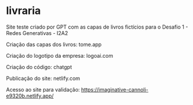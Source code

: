 # livraria
Site teste criado por GPT com as capas de livros fictícios para o Desafio 1 - Redes Generativas - I2A2

Criação das capas dos livros: tome.app

Criação do logotipo da empresa: logoai.com

Criação do código: chatgpt

Publicação do site: netlify.com

Acesso ao site para validação: https://imaginative-cannoli-e9320b.netlify.app/
